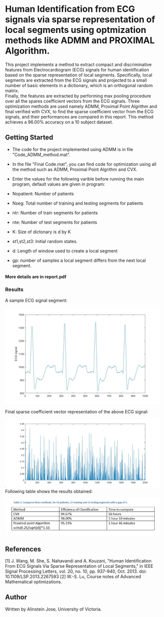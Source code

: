 # Human Identification from ECG signals via sparse representation of local segments using optmization methods like ADMM and PROXIMAL Algorithm.


This project implements a method to extract compact and discriminative features from Electrocardiogram (ECG) signals for human identification based on the sparse representation of local segments.
Specifically, local segments are extracted from the ECG signals and projected to a small number of basic elements in a dictionary, which is an orthogonal random matrix.  
Finally, the features are extracted by performing max pooling procedure over all the spares coefficient vectors from the ECG signals.
Three optimization methods are used namely ADMM, Proximal Point Algrithm and final verified with CVX, to find the sparse coefficient vector from the ECG signals, and their performances are compared in this report.
This method achieves a 96.00% accuracy on a 10 subject dataset.  


## Getting Started

* The code for the project implemented using ADMM is in file "Code_ADMM_method.mat".
 
* In the file "Final Code.mat", you can find code for optimization using all the method such as ADMM, Proximal Point Algrithm and CVX.


* Enter the values for the following varible before running the main program, default values are given in program:

* Nopatient:             Number of patients

* Nseg:                  Total number of training and testing segments for patients

* ntr:                   Number of train segments for patients

* nte:                   Number of test segments for patients

* K:                     Size of dictonary is d by K

* st1,st2,st3:           Initial random states.

* d:                     Length of window used to create a local segment

* gp: number of samples a local segment differs from the next local segment.


#### More details are in report.pdf

### Results

A sample ECG signal segment:

![ECG image](https://github.com/alinstein/Human-Identification-with-ECG--/blob/master/observation/ecg.jpg)

Final sparse coefficient vector representation of the above ECG signal:

![Sparse coefficient](https://github.com/alinstein/Human-Identification-with-ECG--/blob/master/observation/maxpol2.jpg)
Following table shows the results obtained:

![Result image](https://github.com/alinstein/Human-Identification-with-ECG--/blob/master/Results.JPG)

## References

[1] J. Wang, M. She, S. Nahavandi and A. Kouzani, "Human Identification From ECG Signals Via Sparse Representation of Local Segments," in IEEE Signal Processing Letters, vol. 20, no. 10, pp. 937-940, Oct. 2013.
doi: 10.1109/LSP.2013.2267593
[2] W.-S. Lu, Course notes of Advanced Mathematical optimizations. 

## Author

Written by Alinstein Jose, University of Victoria.
